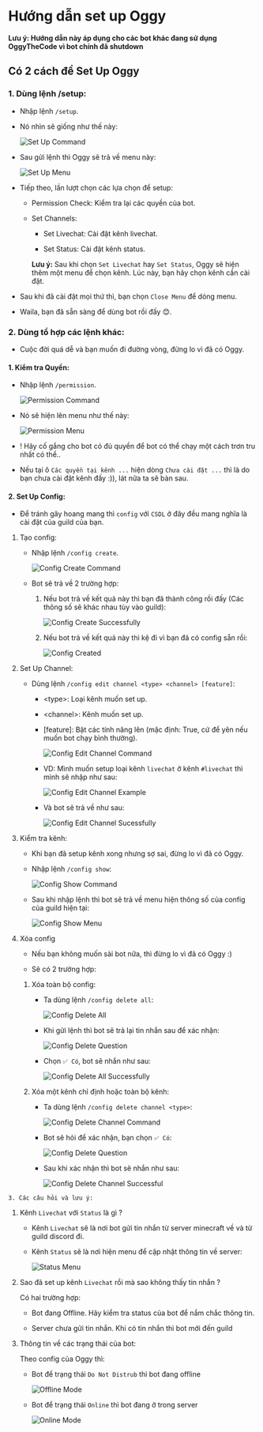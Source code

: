 # Hướng dẫn set up Oggy

**Lưu ý: Hướng dẫn này áp dụng cho các bot khác đang sử dụng OggyTheCode vì bot chính đã shutdown**

## **Có 2 cách để Set Up Oggy**

### 1. Dùng lệnh /setup:

* Nhập lệnh `/setup`.

* Nó nhìn sẽ giống như thế này:

    ![Set Up Command](../image/docs/user/SetUpCommand.png)

* Sau gửi lệnh thì Oggy sẽ trả về menu này: 

    ![Set Up Menu](../image/docs/user/SetUpMenu.png)

* Tiếp theo, lần lượt chọn các lựa chọn để setup:

    * Permission Check: Kiểm tra lại các quyền của bot.
        
    * Set Channels:

        * Set Livechat: Cài đặt kênh livechat.

        * Set Status: Cài đặt kênh status.

        **Lưu ý:** Sau khi chọn `Set Livechat` hay `Set Status`, Oggy sẽ hiện thêm một menu để chọn kênh. Lúc này, bạn hãy chọn kênh cần cài đặt.

* Sau khi đã cài đặt mọi thứ thì, bạn chọn `Close Menu` để dóng menu.

* Waila, bạn đã sẵn sàng để dùng bot rồi đấy 😊.

### 2. Dùng tổ hợp các lệnh khác:

* Cuộc đời quá dễ và bạn muốn đi đường vòng, đừng lo vì đã có Oggy.

#### 1. Kiểm tra Quyền:

* Nhập lệnh `/permission`.

    ![Permission Command](../image/docs/user/PermissionCommand.png)
    
* Nó sẽ hiện lên menu như thế này:

    ![Permission Menu](../image/docs/user/PermissionMenu.png)

* ! Hãy cố gắng cho bot có đủ quyền để bot có thể chạy một cách trơn tru nhất có thể..
    
* Nếu tại ô `Các quyền tại kênh ...` hiện dòng `Chưa cài đặt ...` thì là do bạn chưa cài đặt kênh đấy :)), lát nữa ta sẽ bàn sau.

#### 2. Set Up Config:

* Để tránh gây hoang mang thì `config` với `CSDL` ở đây đều mang nghĩa là cài đặt của guild của bạn.
    
1. Tạo config:
        
    * Nhập lệnh `/config create`.

        ![Config Create Command](../image/docs/user/ConfigCreateCommand.png)

    * Bot sẽ trả về 2 trường hợp:
        
        1. Nếu bot trả về kết quả này thì bạn đã thành công rồi đấy (Các thông số sẽ khác nhau tùy vào guild):

            ![Config Create Successfully](../image/docs/user/ConfigCreateSuccessfully.png)

        2. Nếu bot trả về kết quả này thì kệ đi vì bạn đã có config sẵn rồi:

            ![Config Created](../image/docs/user/ConfigCreated.png)

2. Set Up Channel:

    * Dùng lệnh `/config edit channel <type> <channel> [feature]`:

        * \<type>: Loại kênh muốn set up.

        * \<channel>: Kênh muốn set up.

        * [feature]: Bật các tính năng lên (mặc định: True, cứ để yên nếu muốn bot chạy bình thường).

            ![Config Edit Channel Command](../image/docs/user/ConfigEditChannelCommand.png)

        * VD: Mình muốn setup loại kênh `livechat` ở kênh `#livechat` thì mình sẽ nhập như sau:

            ![Config Edit Channel Example](../image/docs/user/ConfigEditChannelExample.png)

        * Và bot sẽ trả về như sau:

            ![Config Edit Channel Sucessfully](../image/docs/user/ConfigEditChannelSuccessfully.png)

3. Kiểm tra kênh:

    * Khi bạn đã setup kênh xong nhưng sợ sai, đừng lo vì đã có Oggy.

    * Nhập lệnh `/config show`:

        ![Config Show Command](../image/docs/user/ConfigShowCommand.png)

    * Sau khi nhập lệnh thì bot sẽ trả về menu hiện thông số của config của guild hiện tại:

        ![Config Show Menu](../image/docs/user/ConfigShowMenu.png)

4. Xóa config

    * Nếu bạn không muốn sài bot nữa, thì đừng lo vì đã có Oggy :)

    * Sẽ có 2 trường hợp:

    1. Xóa toàn bộ config:
        * Ta dùng lệnh `/config delete all`:

            ![Config Delete All](../image/docs/user/ConfigDeleteAllCommand.png)

        * Khi gửi lệnh thì bot sẽ trả lại tin nhắn sau để xác nhận: 

            ![Config Delete Question](../image/docs/user/ConfigDeleteQuestion.png)

        * Chọn `✅ Có`, bot sẽ nhắn như sau:

            ![Config Delete All Successfully](../image/docs/user/ConfigDeleteAllSuccessfully.png)

    2. Xóa một kênh chỉ định hoặc toàn bộ kênh:

        * Ta dùng lệnh `/config delete channel <type>`: 

            ![Config Delete Channel Command](../image/docs/user/ConfigDeleteChannelCommand.png)

        * Bot sẽ hỏi để xác nhận, bạn chọn `✅ Có`:

            ![Config Delete Question](../image/docs/user/ConfigDeleteQuestion.png)

        * Sau khi xác nhận thì bot sẽ nhắn như sau: 

            ![Config Delete Channel Successful](../image/docs/user/ConfigDeleteChannelSuccessfully.png)

```3. Các câu hỏi và lưu ý:```

1. Kênh `Livechat` với `Status` là gì ?
    
    * Kênh `Livechat` sẽ là nơi bot gửi tin nhắn từ server minecraft về và từ guild discord đi.

    * Kênh `Status` sẽ là nơi hiện menu để cập nhật thông tin về server:

        ![Status Menu](../image/docs/user/StatusMenu.png)

2. Sao đã set up kênh `Livechat` rồi mà sao không thấy tin nhắn ?

    Có hai trường hợp:

    * Bot đang Offline. Hãy kiểm tra status của bot để nắm chắc thông tin.

    * Server chưa gửi tin nhắn. Khi có tin nhắn thì bot mới đến guild

3. Thông tin về các trạng thái của bot:

    Theo config của Oggy thì:

    * Bot để trạng thái `Do Not Distrub` thì bot đang offline

        ![Offline Mode](../image/docs/user/OfflineBot1.png)

    * Bot để trạng thái `Online` thì bot đang ở trong server

        ![Online Mode](../image/docs/user/OnlineBot1.png)